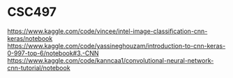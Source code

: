 # CSC497

https://www.kaggle.com/code/vincee/intel-image-classification-cnn-keras/notebook
https://www.kaggle.com/code/yassineghouzam/introduction-to-cnn-keras-0-997-top-6/notebook#3.-CNN
https://www.kaggle.com/code/kanncaa1/convolutional-neural-network-cnn-tutorial/notebook
